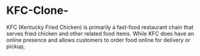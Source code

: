 # KFC-Clone-

KFC (Kentucky Fried Chicken) is primarily a fast-food restaurant chain that serves fried chicken and other related food items. While KFC does have an online presence and allows customers to order food online for delivery or pickup,
